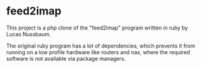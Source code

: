feed2imap
=========

This project is a php clone of the "feed2imap" program written in ruby by Lucas Nussbaum.

The original ruby program has a lot of dependencies, which prevents it from running on a low profile hardware like
routers and nas, where the required software is not available via package managers.